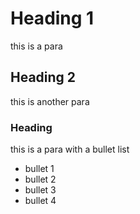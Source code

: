 # Heading 1
this is a para
## Heading 2
this is another para
### Heading
this is a para with a bullet list
* bullet 1
* bullet 2
* bullet 3
* bullet 4